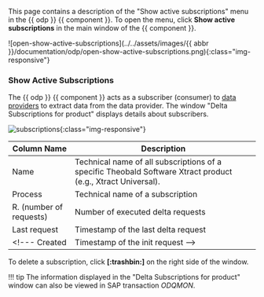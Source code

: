 
This page contains a description of the "Show active subscriptions" menu in the {{ odp }} {{ component }}.
To open the menu, click **Show active subscriptions** in the main window of the {{ component }}.

![open-show-active-subscriptions](../../assets/images/{{ abbr }}/documentation/odp/open-show-active-subscriptions.png){:class="img-responsive"}

### Show Active Subscriptions

The {{ odp }} {{ component }} acts as a subscriber (consumer) to [data providers](provider-context.md) to extract data from the data provider.
The window "Delta Subscriptions for product" displays details about subscribers.

![subscriptions](../../assets/images/documentation/components/odp/subscriptions.png){:class="img-responsive"}

Column Name | Description
------------| -------------
Name | Technical name of all subscriptions of a specific Theobald Software Xtract product (e.g., Xtract Universal).
Process | Technical name of a subscription
R. (number of requests) | Number of executed delta requests
Last request | Timestamp of the last delta request 
<!--- Created | Timestamp of the init request -->

To delete a subscription, click **[:trashbin:]** on the right side of the window.

!!! tip
	The information displayed in the "Delta Subscriptions for product" window can also be viewed in SAP transaction *ODQMON*.  

